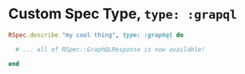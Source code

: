 # Custom Spec Type, `type: :grapql`

```ruby
RSpec.describe "my cool thing", type: :graphql do

  # ... all of RSpec::GraphQLResponse is now available!

end
```
